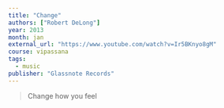 ```yaml
---
title: "Change"
authors: ["Robert DeLong"]
year: 2013
month: jan
external_url: "https://www.youtube.com/watch?v=Ir5BKnyo8gM"
course: vipassana
tags:
  - music
publisher: "Glassnote Records"
---
```


> Change how you feel

